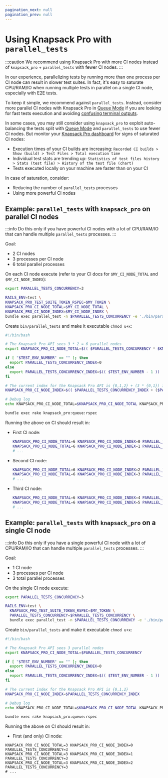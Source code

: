 ```yaml
---
pagination_next: null
pagination_prev: null
---
```


# Using Knapsack Pro with `parallel_tests`

:::caution
We recommend using Knapsack Pro with more CI nodes instead of `knapsack_pro` + `parallel_tests` with fewer CI nodes.
:::

In our experience, parallelizing tests by running more than one process per CI node can result in slower test suites. In fact, it's easy to saturate CPU/RAM/IO when running multiple tests in parallel on a single CI node, especially with E2E tests.

To keep it simple, we recommend against `parallel_tests`. Instead, consider more parallel CI nodes with Knapsack Pro in [Queue Mode](https://github.com/KnapsackPro/knapsack_pro-ruby#queue-mode) if you are looking for fast tests execution and avoiding [confusing terminal outputs](https://github.com/grosser/parallel_tests/issues?q=is%3Aissue+is%3Aopen+output).

In some cases, you may still consider using `knapsack_pro` to exploit auto-balancing the tests split with [Queue Mode](https://github.com/KnapsackPro/knapsack_pro-ruby#queue-mode) and `parallel_tests` to use fewer CI nodes. But monitor your [Knapsack Pro dashboard](/overview/#dashboard) for signs of saturated CI nodes:

- Execution times of your CI builds are increasing: `Recorded CI builds > Show (build) > Test Files > Total execution time`
- Individual test stats are trending up: `Statistics of test files history > Stats (test file) > History of the test file (chart)`
- Tests executed locally on your machine are faster than on your CI

In case of saturation, consider:

- Reducing the number of `parallel_tests` processes
- Using more powerful CI nodes

## Example: `parallel_tests` with `knapsack_pro` on parallel CI nodes

:::info
Do this only if you have powerful CI nodes with a lot of CPU/RAM/IO that can handle multiple `parallel_tests` processes.
:::

Goal:

- 2 CI nodes
- 3 processes per CI node
- 6 total parallel processes

On each CI node execute (refer to your CI docs for `$MY_CI_NODE_TOTAL` and `$MY_CI_NODE_INDEX`):

```bash
export PARALLEL_TESTS_CONCURRENCY=3

RAILS_ENV=test \
KNAPSACK_PRO_TEST_SUITE_TOKEN_RSPEC=$MY_TOKEN \
KNAPSACK_PRO_CI_NODE_TOTAL=$MY_CI_NODE_TOTAL \
KNAPSACK_PRO_CI_NODE_INDEX=$MY_CI_NODE_INDEX \
bundle exec parallel_test -n $PARALLEL_TESTS_CONCURRENCY -e './bin/parallel_tests'
```

Create `bin/parallel_tests` and make it executable `chmod u+x`:

```bash
#!/bin/bash

# The Knapsack Pro API sees 3 * 2 = 6 parallel nodes
export KNAPSACK_PRO_CI_NODE_TOTAL=$(( $PARALLEL_TESTS_CONCURRENCY * $KNAPSACK_PRO_CI_NODE_TOTAL ))

if [ "$TEST_ENV_NUMBER" == "" ]; then
  export PARALLEL_TESTS_CONCURRENCY_INDEX=0
else
  export PARALLEL_TESTS_CONCURRENCY_INDEX=$(( $TEST_ENV_NUMBER - 1 ))
fi

# The current index for the Knapsack Pro API is {0,1,2} + (3 * {0,1}) in other words either {0,1,2,3,4,5}
KNAPSACK_PRO_CI_NODE_INDEX=$(( $PARALLEL_TESTS_CONCURRENCY_INDEX + ($PARALLEL_TESTS_CONCURRENCY * $KNAPSACK_PRO_CI_NODE_INDEX) ))

# Debug log
echo KNAPSACK_PRO_CI_NODE_TOTAL=$KNAPSACK_PRO_CI_NODE_TOTAL KNAPSACK_PRO_CI_NODE_INDEX=$KNAPSACK_PRO_CI_NODE_INDEX PARALLEL_TESTS_CONCURRENCY=$PARALLEL_TESTS_CONCURRENCY

bundle exec rake knapsack_pro:queue:rspec
```

Running the above on CI should result in:

- First CI node:

  ```bash
  KNAPSACK_PRO_CI_NODE_TOTAL=6 KNAPSACK_PRO_CI_NODE_INDEX=0 PARALLEL_TESTS_CONCURRENCY=2
  KNAPSACK_PRO_CI_NODE_TOTAL=6 KNAPSACK_PRO_CI_NODE_INDEX=1 PARALLEL_TESTS_CONCURRENCY=2
  # ...
  ```

- Second CI node:

  ```bash
  KNAPSACK_PRO_CI_NODE_TOTAL=6 KNAPSACK_PRO_CI_NODE_INDEX=2 PARALLEL_TESTS_CONCURRENCY=2
  KNAPSACK_PRO_CI_NODE_TOTAL=6 KNAPSACK_PRO_CI_NODE_INDEX=3 PARALLEL_TESTS_CONCURRENCY=2
  # ...
  ```

- Third CI node:
  ```bash
  KNAPSACK_PRO_CI_NODE_TOTAL=6 KNAPSACK_PRO_CI_NODE_INDEX=4 PARALLEL_TESTS_CONCURRENCY=2
  KNAPSACK_PRO_CI_NODE_TOTAL=6 KNAPSACK_PRO_CI_NODE_INDEX=5 PARALLEL_TESTS_CONCURRENCY=2
  # ...
  ```

## Example: `parallel_tests` with `knapsack_pro` on a single CI node

:::info
Do this only if you have a single powerful CI node with a lot of CPU/RAM/IO that can handle multiple `parallel_tests` processes.
:::

Goal:

- 1 CI node
- 3 processes per CI node
- 3 total parallel processes

On the single CI node execute:

```bash
export PARALLEL_TESTS_CONCURRENCY=3

RAILS_ENV=test \
  KNAPSACK_PRO_TEST_SUITE_TOKEN_RSPEC=$MY_TOKEN \
  PARALLEL_TESTS_CONCURRENCY=$PARALLEL_TESTS_CONCURRENCY \
  bundle exec parallel_test -n $PARALLEL_TESTS_CONCURRENCY -e './bin/parallel_tests'
```

Create `bin/parallel_tests` and make it executable `chmod u+x`:

```bash
#!/bin/bash

# The Knapsack Pro API sees 3 parallel nodes
export KNAPSACK_PRO_CI_NODE_TOTAL=$PARALLEL_TESTS_CONCURRENCY

if [ "$TEST_ENV_NUMBER" == "" ]; then
  export PARALLEL_TESTS_CONCURRENCY_INDEX=0
else
  export PARALLEL_TESTS_CONCURRENCY_INDEX=$(( $TEST_ENV_NUMBER - 1 ))
fi

# The current index for the Knapsack Pro API is {0,1,2}
KNAPSACK_PRO_CI_NODE_INDEX=$PARALLEL_TESTS_CONCURRENCY_INDEX

# Debug log
echo KNAPSACK_PRO_CI_NODE_TOTAL=$KNAPSACK_PRO_CI_NODE_TOTAL KNAPSACK_PRO_CI_NODE_INDEX=$KNAPSACK_PRO_CI_NODE_INDEX PARALLEL_TESTS_CONCURRENCY=$PARALLEL_TESTS_CONCURRENCY

bundle exec rake knapsack_pro:queue:rspec
```

Running the above on CI should result in:

- First (and only) CI node:

```
KNAPSACK_PRO_CI_NODE_TOTAL=3 KNAPSACK_PRO_CI_NODE_INDEX=0 PARALLEL_TESTS_CONCURRENCY=3
KNAPSACK_PRO_CI_NODE_TOTAL=3 KNAPSACK_PRO_CI_NODE_INDEX=1 PARALLEL_TESTS_CONCURRENCY=3
KNAPSACK_PRO_CI_NODE_TOTAL=3 KNAPSACK_PRO_CI_NODE_INDEX=2 PARALLEL_TESTS_CONCURRENCY=3
# ...
```
